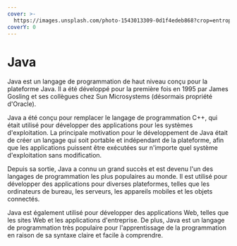 ```yaml
---
cover: >-
  https://images.unsplash.com/photo-1543013309-0d1f4edeb868?crop=entropy&cs=tinysrgb&fm=jpg&ixid=MnwxOTcwMjR8MHwxfHNlYXJjaHwxfHxqYXZhfGVufDB8fHx8MTY3NTU5MTQ1Nw&ixlib=rb-4.0.3&q=80
coverY: 0
---
```


# Java

Java est un langage de programmation de haut niveau conçu pour la plateforme Java. Il a été développé pour la première fois en 1995 par James Gosling et ses collègues chez Sun Microsystems (désormais propriété d'Oracle).

Java a été conçu pour remplacer le langage de programmation C++, qui était utilisé pour développer des applications pour les systèmes d'exploitation. La principale motivation pour le développement de Java était de créer un langage qui soit portable et indépendant de la plateforme, afin que les applications puissent être exécutées sur n'importe quel système d'exploitation sans modification.

Depuis sa sortie, Java a connu un grand succès et est devenu l'un des langages de programmation les plus populaires au monde. Il est utilisé pour développer des applications pour diverses plateformes, telles que les ordinateurs de bureau, les serveurs, les appareils mobiles et les objets connectés.

Java est également utilisé pour développer des applications Web, telles que les sites Web et les applications d'entreprise. De plus, Java est un langage de programmation très populaire pour l'apprentissage de la programmation en raison de sa syntaxe claire et facile à comprendre.
